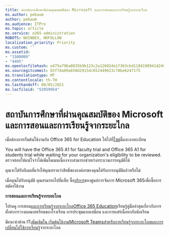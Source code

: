 ```yaml
---
title: สถาบันการศึกษาที่ผ่านคุณสมบัติของ Microsoft และการสอนและการเรียนรู้จากระยะไกล
ms.author: pebaum
author: pebaum
ms.audience: ITPro
ms.topic: article
ms.service: o365-administration
ROBOTS: NOINDEX, NOFOLLOW
localization_priority: Priority
ms.custom: ''
ms.assetid:
- "1500009"
- "4495"
ms.openlocfilehash: e475a796a8835b9b123c2a12602de1f363cbd1184190941d24893211c350872b
ms.sourcegitcommit: b5f7da89a650d2915dc652449623c78be6247175
ms.translationtype: MT
ms.contentlocale: th-TH
ms.lasthandoff: 08/05/2021
ms.locfileid: "53959954"
---
```

# <a name="microsoft-qualified-academic-institution-and-remote-teaching-and-learning"></a>สถาบันการศึกษาที่ผ่านคุณสมบัติของ Microsoft และการสอนและการเรียนรู้จากระยะไกล

เมื่อต้องการเริ่มต้นใช้งานกับ Office 365 for Education ให้ไปที่[ไซต์](https://www.microsoft.com/microsoft-365/academic/compare-office-365-education-plans)นี้และลงทะเบียน

You will have the Office 365 A1 for faculty trial and Office 365 A1 for students trial while waiting for your organization's eligibility to be reviewed. ตรวจสอบให้แน่ใจว่าได้เพิ่มโดเมนเนื่องจากสามารถช่วยเร่งกระบวนการอนุมัติได้

คุณจะได้รับอีเมลที่แจ้งให้คุณทราบว่าสิทธิ์ขององค์กรของคุณได้รับการอนุมัติแล้วหรือไม่  

เมื่อคุณได้รับอนุมัติ คุณสามารถไปที่แท็บ ซื้อ[บริการ](https://admin.microsoft.com/Adminportal/Home#/catalog)ของศูนย์การจัดการ Microsoft 365เพื่อซื้อการสมัครใช้งาน

**การสอนและการเรียนรู้จากระยะไกล**

โปรดดู การสอน[และการเรียนรู้จากระยะไกลOffice 365 Education](https://support.office.com/article/remote-teaching-and-learning-in-office-365-education-f651ccae-7b65-478b-8366-51bb884025c4)เรียนรู้คู่มือล่าสุดเกี่ยวกับการตั้งค่าการวางแผนบทเรียนของโรงเรียน การประชุมแบบเสมือน และการแชร์เนื้อหากับนักเรียน

มีแนะนําด้าน IT[เพิ่มเติมใน เริ่มต้นใช้งานMicrosoft Teamsสําหรับการเรียนรู้จากระยะไกล](https://docs.microsoft.com/MicrosoftTeams/remote-learning-edu)[และการเปลี่ยนไปใช้การเรียนรู้](https://www.microsoft.com/education/remote-learning)จากระยะไกล
